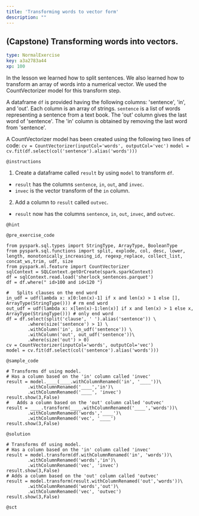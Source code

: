 ```yaml
---
title: 'Transforming words to vector form'
description: ""
---
```


## (Capstone) Transforming words into vectors.

```yaml
type: NormalExercise
key: a3a2783a44
xp: 100
```

In the lesson we learned how to split sentences. We also learned how to transform an array of words into a numerical vector. We used the CountVectorizer model for this transform step. 

A dataframe `df` is provided having the following columns: 'sentence', 'in', and 'out'. Each column is an array of strings. `sentence` is a list of words representing a sentence from a text book. The 'out' column gives the last word of 'sentence'. The 'in' column is obtained by removing the last word from 'sentence'.

A CountVectorizer model has been created using the following two lines of code: 
`cv = CountVectorizer(inputCol='words', outputCol='vec')`
`model = cv.fit(df.select(col('sentence').alias('words')))`


`@instructions`
1. Create a dataframe called `result` by using `model` to transform `df`. 
  - `result` has the columns `sentence`, `in`, `out`, and  `invec`. 
  - `invec` is the vector transform of the `in` column.
2. Add a column to `result` called `outvec`.
  - `result` now has the columns `sentence`, `in`, `out`, `invec`, and `outvec`.

`@hint`


`@pre_exercise_code`
```{python}
from pyspark.sql.types import StringType, ArrayType, BooleanType
from pyspark.sql.functions import split, explode, col, desc, lower, length, monotonically_increasing_id, regexp_replace, collect_list, concat_ws,trim, udf, size
from pyspark.ml.feature import CountVectorizer
sqlContext = SQLContext.getOrCreate(spark.sparkContext)
df = sqlContext.read.load('sherlock_sentences.parquet')
df = df.where(" id>100 and id<120 ")

#   Splits clauses on the end word
in_udf = udf(lambda x: x[0:len(x)-1] if x and len(x) > 1 else [], ArrayType(StringType())) # rm end word
out_udf = udf(lambda x: x[len(x)-1:len(x)] if x and len(x) > 1 else x, ArrayType(StringType())) # only end word
df = df.select(split('clause', ' ').alias('sentence')) \
        .where(size('sentence') > 1) \
        .withColumn('in', in_udf('sentence')) \
        .withColumn('out', out_udf('sentence'))\
        .where(size('out') > 0)
cv = CountVectorizer(inputCol='words', outputCol='vec')
model = cv.fit(df.select(col('sentence').alias('words')))
```

`@sample_code`
```{python}
# Transforms df using model.
# Has a column based on the 'in' column called 'invec'
result = model.____(____.withColumnRenamed('in', '____'))\
        .withColumnRenamed('____','in')\
        .withColumnRenamed('____', 'invec')
result.show(3,False)
#   Adds a column based on the 'out' column called 'outvec'
result = ____.transform(____.withColumnRenamed('____','words'))\
        .withColumnRenamed('words','____')\
        .withColumnRenamed('vec', '____')
result.show(3,False)
```

`@solution`
```{python}
# Transforms df using model.
# Has a column based on the 'in' column called 'invec'
result = model.transform(df.withColumnRenamed('in', 'words'))\
        .withColumnRenamed('words','in')\
        .withColumnRenamed('vec', 'invec')
result.show(3,False)
# Adds a column based on the 'out' column called 'outvec'
result = model.transform(result.withColumnRenamed('out','words'))\
        .withColumnRenamed('words','out')\
        .withColumnRenamed('vec', 'outvec')
result.show(3,False)
```

`@sct`
```{python}

```
